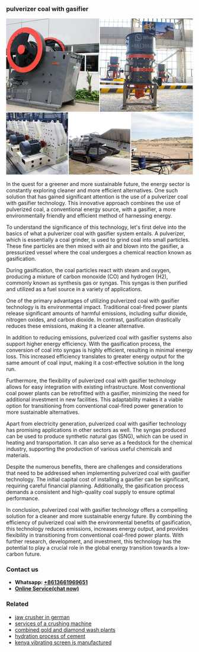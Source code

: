 <h3>pulverizer coal with gasifier</h3><img src='1704856931.jpg' alt=''><p>In the quest for a greener and more sustainable future, the energy sector is constantly exploring cleaner and more efficient alternatives. One such solution that has gained significant attention is the use of a pulverizer coal with gasifier technology. This innovative approach combines the use of pulverized coal, a conventional energy source, with a gasifier, a more environmentally friendly and efficient method of harnessing energy.</p><p>To understand the significance of this technology, let's first delve into the basics of what a pulverizer coal with gasifier system entails. A pulverizer, which is essentially a coal grinder, is used to grind coal into small particles. These fine particles are then mixed with air and blown into the gasifier, a pressurized vessel where the coal undergoes a chemical reaction known as gasification.</p><p>During gasification, the coal particles react with steam and oxygen, producing a mixture of carbon monoxide (CO) and hydrogen (H2), commonly known as synthesis gas or syngas. This syngas is then purified and utilized as a fuel source in a variety of applications.</p><p>One of the primary advantages of utilizing pulverized coal with gasifier technology is its environmental impact. Traditional coal-fired power plants release significant amounts of harmful emissions, including sulfur dioxide, nitrogen oxides, and carbon dioxide. In contrast, gasification drastically reduces these emissions, making it a cleaner alternative.</p><p>In addition to reducing emissions, pulverized coal with gasifier systems also support higher energy efficiency. With the gasification process, the conversion of coal into syngas is highly efficient, resulting in minimal energy loss. This increased efficiency translates to greater energy output for the same amount of coal input, making it a cost-effective solution in the long run.</p><p>Furthermore, the flexibility of pulverized coal with gasifier technology allows for easy integration with existing infrastructure. Most conventional coal power plants can be retrofitted with a gasifier, minimizing the need for additional investment in new facilities. This adaptability makes it a viable option for transitioning from conventional coal-fired power generation to more sustainable alternatives.</p><p>Apart from electricity generation, pulverized coal with gasifier technology has promising applications in other sectors as well. The syngas produced can be used to produce synthetic natural gas (SNG), which can be used in heating and transportation. It can also serve as a feedstock for the chemical industry, supporting the production of various useful chemicals and materials.</p><p>Despite the numerous benefits, there are challenges and considerations that need to be addressed when implementing pulverized coal with gasifier technology. The initial capital cost of installing a gasifier can be significant, requiring careful financial planning. Additionally, the gasification process demands a consistent and high-quality coal supply to ensure optimal performance.</p><p>In conclusion, pulverized coal with gasifier technology offers a compelling solution for a cleaner and more sustainable energy future. By combining the efficiency of pulverized coal with the environmental benefits of gasification, this technology reduces emissions, increases energy output, and provides flexibility in transitioning from conventional coal-fired power plants. With further research, development, and investment, this technology has the potential to play a crucial role in the global energy transition towards a low-carbon future.</p><h3>Contact us</h3><ul><li><strong>Whatsapp:&nbsp;<a href="https://wa.me/8613661969651">+8613661969651</a></strong></li><li><a href="https://swt.shibang-china.com/?git&amp;zhl&amp;pulverizer coal with gasifier"><strong>Online Service(chat now)</strong></a></li></ul><h3>Related</h3><ul><li><a href='jaw crusher in german.md'>jaw crusher in german</a></li><li><a href='services of a crushing machine.md'>services of a crushing machine</a></li><li><a href='combined gold and diamond wash plants.md'>combined gold and diamond wash plants</a></li><li><a href='hydration process of cement.md'>hydration process of cement</a></li><li><a href='kenya vibrating screen is manufactured.md'>kenya vibrating screen is manufactured</a></li></ul>
